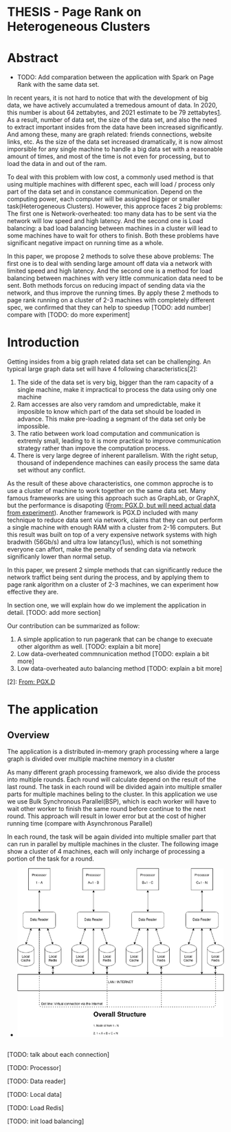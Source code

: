 THESIS - Page Rank on Heterogeneous Clusters
=====

# Abstract

+ TODO: Add comparation between the application with Spark on Page Rank with the same data set.

In recent years, it is not hard to notice that with the development of big data, we have actively accumulated a tremedous amount of data. In 2020, this number is about 64 zettabytes, and 2021 estimate to be 79 zettabytes[1]. As a result, number of data set, the size of the data set, and also the need to extract important insides from the data have been increased significantly. And among these, many are graph related: friends connections, website links, etc. As the size of the data set increased dramatically, it is now almost imporsible for any single machine to handle a big data set with a reasonable amount of times, and most of the time is not even for processing, but to load the data in and out of the ram.

To deal with this problem with low cost, a commonly used method is that using multiple machines with different spec, each will load / process only part of the data set and in constance communication. Depend on the computing power, each computer will be assigned bigger or smaller task(Heterogeneous Clusters). However, this approce faces 2 big problems: The first one is Network-overheated: too many data has to be sent via the network will low speed and high latency. And the second one is Load balancing: a bad load balancing between machines in a cluster will lead to some machines have to wait for others to finish. Both these problems have significant negative impact on running time as a whole.

In this paper, we propose 2 methods to solve these above problems: The first one is to deal with sending large amount off data via a network with limited speed and high latency. And the second one is a method for load balancing between machines with very little communication data need to be sent. Both methods forcus on reducing impact of sending data via the network, and thus improve the running times. By apply these 2 methods to page rank running on a cluster of 2-3 machines with completely different spec, we confirmed that they can help to speedup [TODO: add number] compare with [TODO: do more experiment]

[1]: https://www.statista.com/statistics/871513/worldwide-data-created/

# Introduction

Getting insides from a big graph related data set can be challenging. An typical large graph data set will have 4 following characteristics[2]:
  1. The side of the data set is very big, bigger than the ram capacity of a single machine, make it impractical to process the data using only one machine
  2. Ram accesses are also very ramdom and umpredictable, make it imposible to know which part of the data set should be loaded in advance. This make pre-loading a segmant of the data set only be impossible.
  3. The ratio between work load computation and communication is extremly small, leading to it is more practical to improve communication strategy rather than impove the computation process.
  4. There is very large degree of inherent parallelism. With the right setup, thousand of independence machines can easily process the same data set without any conflict.

As the result of these above characteristics, one common approche is to use a cluster of machine to work together on the same data set. Many famous frameworks are using this approach such as GraphLab, or GraphX, but the performance is disapoting ([From: PGX.D, but will need actual data from experiment](../paper/PGX.D.pdf)). Another framework is PGX.D included with many technique to reduce data sent via network, claims that they can out perform a single machine with enough RAM with a cluster from 2-16 computers. But this result was built on top of a very expensive network systems with high bradwith (56Gb/s) and ultra low latancy(1us), which is not something everyone can affort, make the penalty of sending data via network significanly lower than normal setup.

In this paper, we present 2 simple methods that can significantly reduce the network traffict being sent during the process, and by applying them to page rank algorithm on a cluster of 2-3 machines, we can experiment how effective they are.

In section one, we will explain how do we implement the application in detail.
[TODO: add more section] 

Our contribution can be summarized as follow:

1. A simple application to run pagerank that can be change to execuate other algorithm as well. [TODO: explain a bit more]
2. Low data-overheated commnunication method [TODO: explain a bit more]
3. Low data-overheated auto balancing method [TODO: explain a bit more]

[2]: [From: PGX.D](../paper/PGX.D.pdf)

# The application

## Overview


The application is a distributed in-memory graph processing where a large graph is divided over multiple machine memory in a cluster

As many different graph processing framework, we also divide the process into multiple rounds. Each round will calculate depend on the result of the last round. The task in each round will be divided again into multiple smaller parts for multiple machines beling to the cluster. In this application we use we use Bulk Synchronous Parallel(BSP), which is each worker will have to wait other worker to finish the same round before continue to the next round. This approach will result in lower error but at the cost of higher running time (compare with Asynchronous Parallel)

In each round, the task will be again divided into multiple smaller part that can run in parallel by multiple machines in the cluster. The following image show a cluster of 4 machines, each will only incharge of processing a portion of the task for a round.

+ ![Error](./images/4workers.png)

## 
[TODO: talk about each connection]

[TODO: Processor]

[TODO: Data reader]

[TODO: Local data]

[TODO: Load Redis]

[TODO: init load balancing]